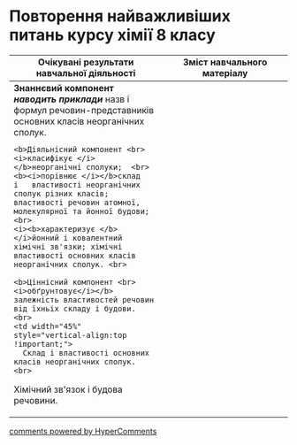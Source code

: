 <div id="hypercomments_widget" class="js-hypercomments-widget invisible"></div>

# Повторення найважливіших питань курсу хімії 8 класу

<table>
  <tr>
    <td width="55%" align="center"><b>Очікувані результати  навчальної діяльності</b></td>
    <td width="45%" align="center"><b>Зміст навчального матеріалу</b></td>
  </tr>
<tbody>
  <tr>
    <td width="55%" style="vertical-align:top !important;">
    <b>Знаннєвий компонент <br>
    <i>наводить приклади </i></b>назв і формул речовин-представників 	основних класів неорганічних сполук. <br>  

    <b>Діяльнісний компонент <br>
    <i>класифікує </i></b>неорганічні сполуки;  <br>
    <b><i>порівнює </i></b>склад 	і 	властивості неорганічних сполук різних класів; властивості речовин атомної, молекулярної та йонної будови; <br> 
    <i><b>характеризує </b></i>йонний і ковалентний хімічні зв'язки; хімічні властивості основних класів неорганічних сполук. <br>
    
    <b>Ціннісний компонент <br>
    <i>обґрунтовує</i></b> залежність властивостей речовин від їхньіх складу і будови. <br>
    <td width="45%" style="vertical-align:top !important;">
      Склад і властивості основних класів неорганічних сполук.  <br>
Хімічний зв'язок і будова речовини. 
    </td>
  </tr>
</tbody>
</table>

<div class="js-hypercomments-container">
<a href="http://hypercomments.com" class="hc-link" title="comments widget">comments powered by HyperComments</a>
</div>